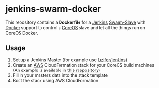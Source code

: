 # jenkins-swarm-docker

This repository contains a **Dockerfile** for a [Jenkins](http://jenkins-ci.org/) [Swarm-Slave](https://wiki.jenkins-ci.org/display/JENKINS/Swarm+Plugin) with [Docker](https://www.docker.com/) support to control a [CoreOS](https://coreos.com/) slave and let all the things run on CoreOS Docker.

## Usage

1. Set up a Jenkins Master (for example use [luzifer/jenkins](https://registry.hub.docker.com/u/luzifer/jenkins/))
2. Create an [AWS](http://aws.amazon.com/) CloudFormation stack for your CoreOS build machines  
   (An example is available in [this respository](https://github.com/luzifer-docker/jenkins-swarm-docker))
3. Fill in your masters data into the stack template
4. Boot the stack using AWS CloudFormation
